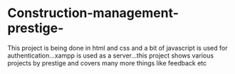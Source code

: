 # Construction-management-prestige-
This project is being done in html and css and a bit of javascript is used for authentication...xampp is used as a server...this project shows various projects by prestige and covers many more things like feedback etc
